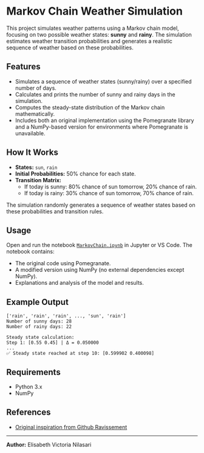 # Markov Chain Weather Simulation

This project simulates weather patterns using a Markov chain model, focusing on two possible weather states: **sunny** and **rainy**. The simulation estimates weather transition probabilities and generates a realistic sequence of weather based on these probabilities.

## Features

- Simulates a sequence of weather states (sunny/rainy) over a specified number of days.
- Calculates and prints the number of sunny and rainy days in the simulation.
- Computes the steady-state distribution of the Markov chain mathematically.
- Includes both an original implementation using the Pomegranate library and a NumPy-based version for environments where Pomegranate is unavailable.

## How It Works

- **States:** `sun`, `rain`
- **Initial Probabilities:** 50% chance for each state.
- **Transition Matrix:**
  - If today is sunny: 80% chance of sun tomorrow, 20% chance of rain.
  - If today is rainy: 30% chance of sun tomorrow, 70% chance of rain.

The simulation randomly generates a sequence of weather states based on these probabilities and transition rules.

## Usage

Open and run the notebook [`MarkovChain.ipynb`](MarkovChain.ipynb) in Jupyter or VS Code. The notebook contains:

- The original code using Pomegranate.
- A modified version using NumPy (no external dependencies except NumPy).
- Explanations and analysis of the model and results.

## Example Output

```
['rain', 'rain', 'rain', ..., 'sun', 'rain']
Number of sunny days: 28
Number of rainy days: 22

Steady state calculation:
Step 1: [0.55 0.45] | Δ = 0.050000
...
✅ Steady state reached at step 10: [0.599902 0.400098]
```

## Requirements

- Python 3.x
- NumPy

## References

- [Original inspiration from Github Ravissement](https://github.com/ravissement/MarkovChain)

---

**Author:** Elisabeth Victoria Nilasari
